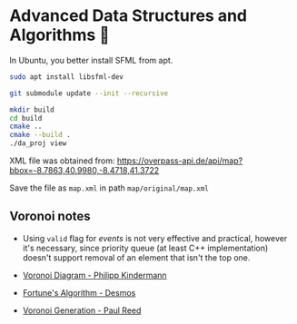 # Advanced Data Structures and Algorithms 🚕

In Ubuntu, you better install SFML from apt.

```sh
sudo apt install libsfml-dev
```

```sh
git submodule update --init --recursive
```

```sh
mkdir build
cd build
cmake ..
cmake --build .
./da_proj view
```

XML file was obtained from: https://overpass-api.de/api/map?bbox=-8.7863,40.9980,-8.4718,41.3722

Save the file as `map.xml` in path `map/original/map.xml`

## Voronoi notes

- Using `valid` flag for *events* is not very effective and practical, however it's necessary, since priority queue (at least C++ implementation) doesn't support removal of an element that isn't the top one.

- [Voronoi Diagram - Philipp Kindermann](https://www.youtube.com/watch?v=pUwEp1hs8MM)
- [Fortune's Algorithm - Desmos](https://www.desmos.com/calculator/ejatebvup4)
- [Voronoi Generation - Paul Reed](http://paul-reed.co.uk/fortune.htm#findycoord)